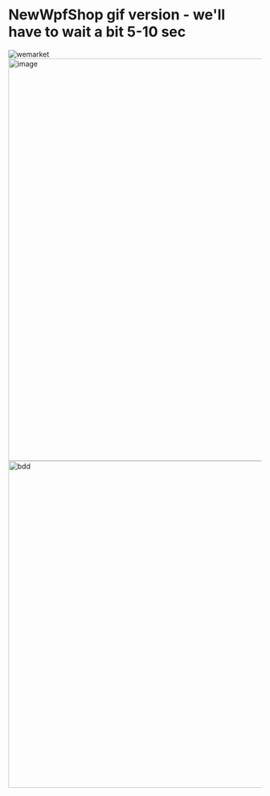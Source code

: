 # NewWpfShop gif version - we'll have to wait a bit 5-10 sec
![wemarket](https://github.com/user-attachments/assets/57d61dc7-399a-4147-ae13-0ea0b94c60b2)
<img width="900" height="800" alt="image" src="https://github.com/user-attachments/assets/2568f1b6-1141-41e8-b66d-36f03a5638ba" />
<img width="900" height="650" alt="bdd" src="https://github.com/user-attachments/assets/6413bbc6-8cbb-4fec-a039-21b58f1e74e9" />
